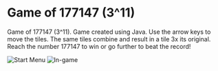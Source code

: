 # Game of 177147 (3^11)
Game of 177147 (3^11). Game created using Java. Use the arrow keys to move the tiles. The same tiles combine and result in a tile 3x its original. Reach the number 177147 to win or go further to beat the record!

![Start Menu](https://github.com/minportant/game177147/blob/main/img/introPic.PNG)
![In-game](https://github.com/minportant/game177147/blob/main/img/ingamePic.PNG)

